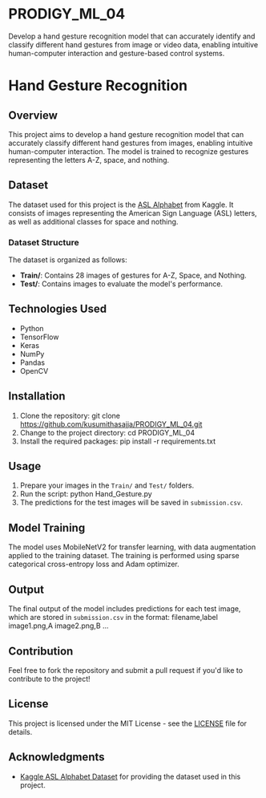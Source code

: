 # PRODIGY_ML_04
Develop a hand gesture recognition model that can accurately identify and classify different hand gestures from image or video data, enabling intuitive human-computer interaction and gesture-based control systems.

# Hand Gesture Recognition

## Overview
This project aims to develop a hand gesture recognition model that can accurately classify different hand gestures from images, enabling intuitive human-computer interaction. The model is trained to recognize gestures representing the letters A-Z, space, and nothing.

## Dataset
The dataset used for this project is the [ASL Alphabet](https://www.kaggle.com/datasets/grassknoted/asl-alphabet) from Kaggle. It consists of images representing the American Sign Language (ASL) letters, as well as additional classes for space and nothing. 

### Dataset Structure
The dataset is organized as follows:
- **Train/**: Contains 28 images of gestures for A-Z, Space, and Nothing.
- **Test/**: Contains images to evaluate the model's performance.

## Technologies Used
- Python
- TensorFlow
- Keras
- NumPy
- Pandas
- OpenCV

## Installation
1. Clone the repository:
   git clone https://github.com/kusumithasajja/PRODIGY_ML_04.git
3. Change to the project directory:
   cd PRODIGY_ML_04
4. Install the required packages:
   pip install -r requirements.txt
## Usage
1. Prepare your images in the `Train/` and `Test/` folders.
2. Run the script:
   python Hand_Gesture.py
3. The predictions for the test images will be saved in `submission.csv`.

## Model Training
The model uses MobileNetV2 for transfer learning, with data augmentation applied to the training dataset. The training is performed using sparse categorical cross-entropy loss and Adam optimizer.

## Output
The final output of the model includes predictions for each test image, which are stored in `submission.csv` in the format:
filename,label
image1.png,A
image2.png,B
...

## Contribution
Feel free to fork the repository and submit a pull request if you'd like to contribute to the project!

## License
This project is licensed under the MIT License - see the [LICENSE](LICENSE) file for details.

## Acknowledgments
- [Kaggle ASL Alphabet Dataset](https://www.kaggle.com/datasets/grassknoted/asl-alphabet) for providing the dataset used in this project.
